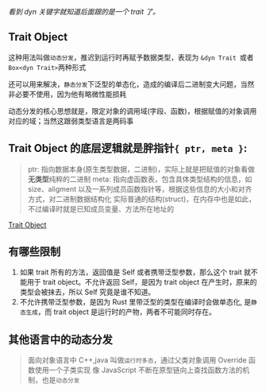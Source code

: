 _看到 dyn 关键字就知道后面跟的是一个 trait 了。_

## Trait Object

这种用法叫做`动态分发`，推迟到运行时再赋予数据类型，表现为 `&dyn Trait `或者 `Box<dyn Trait>`两种形式

还可以用来解决，`静态分发`下泛型的单态化，造成的编译后二进制变大问题，当然非必要不使用，因为他有略微性能损耗

动态分发的核心思想就是，限定对象的调用域(字段、函数)，根据赋值的对象调用对应的域；当然这跟弱类型语言是两码事

## Trait Object 的底层逻辑就是胖指针`{ ptr, meta }`:

> ptr: 指向数据本身(原生类型数据，二进制)，实际上就是把赋值的对象看做**无类型**纯粹的二进制
> meta: 指向虚函数表，包含具体类型结构的信息，如 size、aligment 以及一系列成员函数指针等，根据这些信息的大小和对齐方式，对二进制数据结构化
> 实际普通的结构(struct)，在内存中也是如此，不过编译时就是已知成员变量、方法所在地址的

[Trait Object](./快速回忆/trait%20object.png)

## 有哪些限制

1. 如果 trait 所有的方法，返回值是 Self 或者携带泛型参数，那么这个 trait 就不能用于 trait object。不允许返回 Self，是因为 trait object 在产生时，原来的类型会被抹去，所以 Self 究竟是谁不知道。
2. 不允许携带泛型参数，是因为 Rust 里带泛型的类型在编译时会做单态化, 是`静态生成`，而 trait object 是运行时的产物，两者不可能同时存在。

## 其他语言中的动态分发

> 面向对象语言中 C++,java 叫做`运行时多态`，通过父类对象调用 Override 函数使用一个子类实现
> 像 JavaScript 不断在原型链向上查找函数方法的机制，也是`动态分发`
